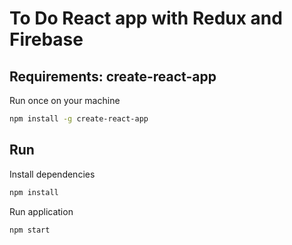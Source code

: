 # To Do React app with Redux and Firebase

## Requirements: create-react-app
Run once on your machine
```bash
npm install -g create-react-app
```


## Run
Install dependencies
```bash
npm install
```


Run application
```bash
npm start
```
